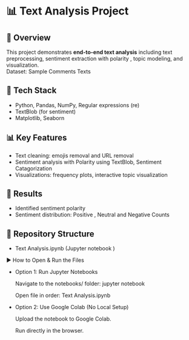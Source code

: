 # 📊 Text Analysis Project

## 📌 Overview
This project demonstrates **end-to-end text analysis** including text preprocessing, sentiment extraction with polarity , topic modeling, and visualization.  
Dataset: Sample Comments Texts 

## 🔧 Tech Stack
- Python, Pandas, NumPy, Regular expressions (re)
- TextBlob  (for sentiment)
- Matplotlib, Seaborn

## 📊 Key Features
- Text cleaning: emojis removal and URL removal 
- Sentiment analysis with Polarity using TextBlob, Sentiment Catagorization
- Visualizations: frequency plots, interactive topic visualization

## 🚀 Results
- Identified sentiment polarity 
- Sentiment distribution: Positive , Neutral and Negative Counts

## 📂 Repository Structure
- Text Analysis.ipynb (Jupyter notebook )

▶️ How to Open & Run the Files

- Option 1: Run Jupyter Notebooks

  Navigate to the notebooks/ folder: jupyter notebook

  Open file in order: Text Analysis.ipynb

- Option 2: Use Google Colab (No Local Setup)

  Upload the notebook to Google Colab.

  Run directly in the browser.
